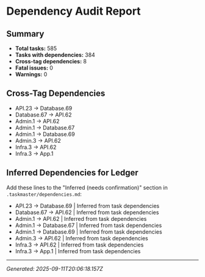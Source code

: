 # Dependency Audit Report

## Summary

- **Total tasks:** 585
- **Tasks with dependencies:** 384
- **Cross-tag dependencies:** 8
- **Fatal issues:** 0
- **Warnings:** 0

## Cross-Tag Dependencies

- API.23 -> Database.69
- Database.67 -> API.62
- Admin.1 -> API.62
- Admin.1 -> Database.67
- Admin.1 -> Database.69
- Admin.3 -> API.62
- Infra.3 -> API.62
- Infra.3 -> App.1

## Inferred Dependencies for Ledger

Add these lines to the "Inferred (needs confirmation)" section in `.taskmaster/dependencies.md`:

- API.23 -> Database.69 | Inferred from task dependencies
- Database.67 -> API.62 | Inferred from task dependencies
- Admin.1 -> API.62 | Inferred from task dependencies
- Admin.1 -> Database.67 | Inferred from task dependencies
- Admin.1 -> Database.69 | Inferred from task dependencies
- Admin.3 -> API.62 | Inferred from task dependencies
- Infra.3 -> API.62 | Inferred from task dependencies
- Infra.3 -> App.1 | Inferred from task dependencies

---
*Generated: 2025-09-11T20:06:18.157Z*
